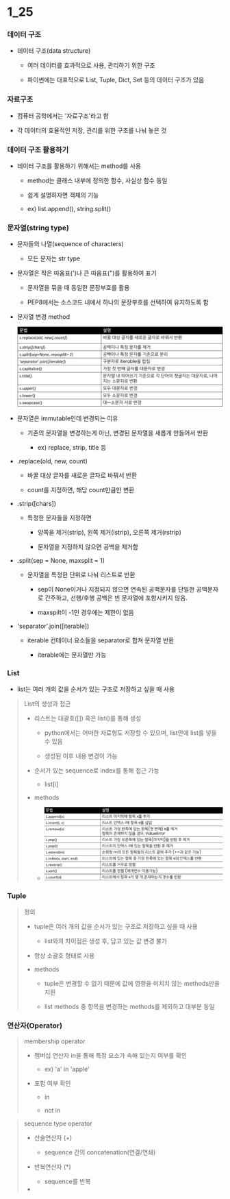 # 1_25

### 데이터 구조

- 데이터 구조(data structure)
  
  - 여러 데이터를 효과적으로 사용, 관리하기 위한 구조
  
  - 파이썬에는 대표적으로 List, Tuple, Dict, Set 등의 데이터 구조가 있음

### 자료구조

- 컴퓨터 공학에서는 '자료구조'라고 함

- 각 데이터의 효율적인 저장, 관리를 위한 구조를 나눠 놓은 것

### 데이터 구조 활용하기

- 데이터 구조를 활용하기 위해서는 method를 사용
  
  - method는 클래스 내부에 정의한 함수, 사실상 함수 동일
  
  - 쉽게 설명하자면 객체의 기능
  
  - ex) list.append(), string.split()

### 문자열(string type)

- 문자들의 나열(sequence of characters)
  
  - 모든 문자는 str type

- 문자열은 작은 따옴표(')나 큰 따옴표(")를 활용하여 표기
  
  - 문자열을 묶을 때 동일한 문장부호를 활용
  
  - PEP8에서는 소스코드 내에서 하나의 문장부호를 선택하여 유지하도록 함

- 문자열 변경 method
  
  ![화면 캡처 2023-01-25 111701.png](${hello}_assets/a6e2ad042bc61efaa8e96f2f4a246ca4eb4beb81.png)

- 문자열은 immutable인데 변경되는 이유
  
  - 기존의 문자열을 변경하는게 아닌, 변경된 문자열을 새롭게 만들어서 반환
    
    - ex) replace, strip, title 등

- .replace(old, new, count)
  
  - 바꿀 대상 글자를 새로운 글자로 바꿔서 반환
  
  - count를 지정하면, 해당 count만큼만 변환

- .strip([chars])
  
  - 특정한 문자들을 지정하면
    
    - 양쪽을 제거(strip), 왼쪽 제거(lstrip), 오른쪽 제거(rstrip)
    
    - 문자열을 지정하지 않으면 공백을 제거함

- .split(sep = None, maxsplit = 1)
  
  - 문자열을 특정한 단위로 나눠 리스트로 반환
    
    - sep이 None이거나 지정되지 않으면 연속된 공백문자를 단일한 공백문자로 간주하고, 선행/후행 공백은 빈 문자열에 포함시키지 않음.
    
    - maxspilt이 -1인 경우에는 제한이 없음

- 'separator'.join([iterable])
  
  - iterable 컨테이너 요소들을 separator로 합쳐 문자열 반환
    
    - iterable에는 문자열만 가능

### List

- list는 여러 개의 값을 순서가 있는 구조로 저장하고 싶을 때 사용

> List의 생성과 접근
> 
> - 리스트는 대괄호([]) 혹은 list()를 통해 생성
>   
>   - python에서는 어떠한 자료형도 저장할 수 있으며, list안에 list를 넣을 수 있음
>   
>   - 생성된 이후 내용 변경이 가능
> 
> - 순서가 있는 sequence로 index를 통해 접근 가능
>   
>   - list[i]
> 
> - methods
>   
>   - ![화면 캡처 2023-01-25 113517.png](${hello}_assets/f3382cfbfbf6e07f2e1e6d80cb7861073b1042c6.png)

### Tuple

> 정의
> 
> - tuple은 여러 개의 값을 순서가 있는 구조로 저장하고 싶을 때 사용
>   
>   - list와의 차이점은 생성 후, 담고 있는 값 변경 불가
> 
> - 항상 소괄호 형태로 사용
> 
> - methods
>   
>   - tuple은 변경할 수 없기 때문에 값에 영향을 미치치 않는 methods만을 지원
>   
>   - list methods 중 항목을 변경하는 methods를 제외하고 대부분 동일

### 연산자(Operator)

> membership operator
> 
> - 멤버십 연산자 in을 통해 특정 요소가 속해 있는지 여부를 확인
>   
>   - ex) 'a' in 'apple'
> 
> - 포함 여부 확인
>   
>   - in
>   
>   - not in

> sequence type operator
> 
> - 산술연산자 (+)
>   
>   - sequence 간의 concatenation(연결/연쇄)
> 
> - 반복연산자 (*)
>   
>   - sequence를 반복
> 
> - 






























